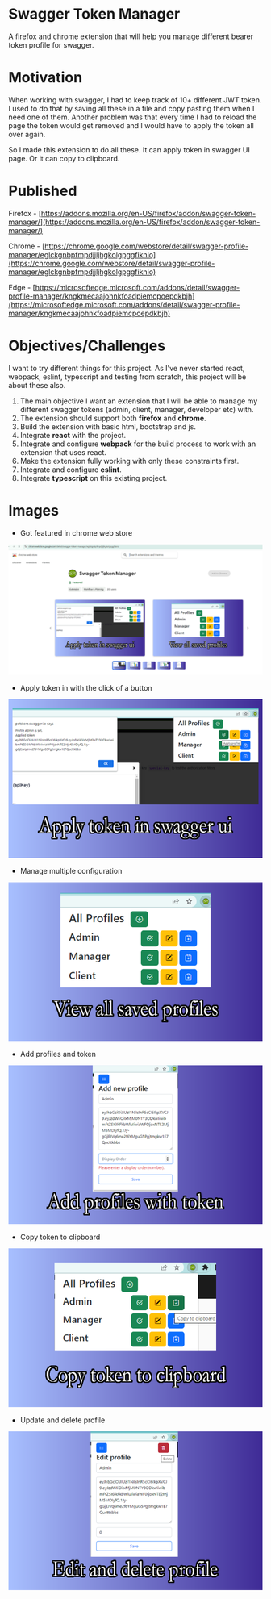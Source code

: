 # Swagger Token Manager

A firefox and chrome extension that will help you manage different bearer token profile for swagger.

# Motivation

When working with swagger, I had to keep track of 10+ different JWT token. I used to do that by saving all these in a file and copy pasting them when I need one of them. Another problem was that every time I had to reload the page the token would get removed and I would have to apply the token all over again.

So I made this extension to do all these. It can apply token in swagger UI page. Or it can copy to clipboard.

# Published
Firefox - [https://addons.mozilla.org/en-US/firefox/addon/swagger-token-manager/](https://addons.mozilla.org/en-US/firefox/addon/swagger-token-manager/)

Chrome - [https://chrome.google.com/webstore/detail/swagger-profile-manager/eglckgnbpfmpdjjljhgkolgpggfiknio](https://chrome.google.com/webstore/detail/swagger-profile-manager/eglckgnbpfmpdjjljhgkolgpggfiknio)

Edge - [https://microsoftedge.microsoft.com/addons/detail/swagger-profile-manager/kngkmecaajohnkfoadpiemcpoepdkbjh](https://microsoftedge.microsoft.com/addons/detail/swagger-profile-manager/kngkmecaajohnkfoadpiemcpoepdkbjh)

# Objectives/Challenges
I want to try different things for this project. As I've never started react, webpack, eslint, typescript and testing from scratch, this project will be about these also.
1. The main objective I want an extension that I will be able to manage my different swagger tokens (admin, client, manager, developer etc) with.
2. The extension should support both **firefox** and **chrome**.
3. Build the extension with basic html, bootstrap and js.
4. Integrate **react** with the project.
5. Integrate and configure **webpack** for the build process to work with an extension that uses react.
6. Make the extension fully working with only these constraints first.
7. Integrate and configure **eslint**.
8. Integrate **typescript** on this existing project.

# Images

* Got featured in chrome web store

![Got featured in chrome web store](<images/got featured in chrome web store.png>)

* Apply token in with the click of a button

![Apply token in swagger](<images/01. apply token in swagger ui.png>)

* Manage multiple configuration

![manage multiple configuration](<images/02. view saved profiles.png>)

* Add profiles and token

![add profiles with token](<images/03. add profiles with token.png>)

* Copy token to clipboard

![Copy token to clipboard](<images/04. copy token to clipboard.png>)

* Update and delete profile

![update and delete profile](<images/05. edit and delete profile.png>)